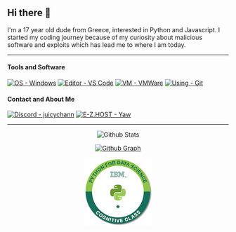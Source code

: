## Hi there 👋
I'm a 17 year old dude from Greece, interested in Python and Javascript. I started my coding journey because of my curiosity about malicious software and exploits which has lead me to where I am today.

---

#### Tools and Software
[![OS - Windows](https://img.shields.io/badge/OS-WINDOWS-blue?style=for-the-badge&logo=windows)](https://www.microsoft.com/windows/)
[![Editor - VS Code](https://img.shields.io/badge/Editor-VS%20Code-blue?style=for-the-badge&logo=visual-studio-code)](https://code.visualstudio.com/)
[![VM - VMWare](https://img.shields.io/badge/VM-VMWARE-blue?style=for-the-badge&logo=vmware&logoColor=white)](https://www.vmware.com/)
[![Using - Git](https://img.shields.io/badge/Using-Git-red?style=for-the-badge&logo=git)](https://git-scm.com/)

#### Contact and About Me
[![Discord - juicychann](https://img.shields.io/badge/Discord-juicychann-blueviolet?style=for-the-badge&logo=discord&logoColor=white)](https://discord.com/users/1125787714139197480)
[![E-Z.HOST - Yaw](https://img.shields.io/badge/EZBIO-yaw-blueviolet?style=for-the-badge&logo=biolink)](https://e-z.bio/yaw)

---
<div align="center">
 
![Github Stats](https://github-readme-stats.vercel.app/api?username=AWeirDKiD&show_icons=true&theme=midnight-purple)

[![Github Graph](http://github-profile-summary-cards.vercel.app/api/cards/profile-details?username=AWeirDKiD&theme=midnight_purple)](https://github.com/AWeirDKiD)

[![Credly Badge](assets/python-for-data-science.png)](https://www.credly.com/badges/44e24bac-1013-49e6-a895-daa5a2b948c3/public_url)
